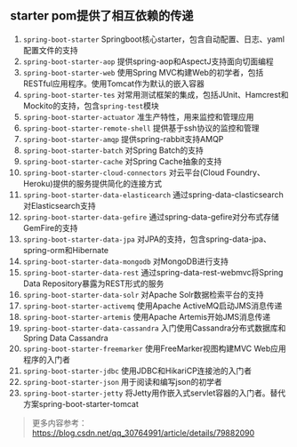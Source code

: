 ## starter pom提供了相互依赖的传递
1. `spring-boot-starter` Springboot核心starter，包含自动配置、日志、yaml配置文件的支持
2. `spring-boot-starter-aop` 提供spring-aop和AspectJ支持面向切面编程
3. `spring-boot-starter-web` 使用Spring MVC构建Web的初学者，包括RESTful应用程序。使用Tomcat作为默认的嵌入容器
4. `spring-boot-starter-tes` 对常用测试框架的集成，包括JUnit、Hamcrest和Mockito的支持，包含`spring-test`模块
5. `spring-boot-starter-actuator` 准生产特性，用来监控和管理应用
6. `spring-boot-starter-remote-shell` 提供基于ssh协议的监控和管理
7. `spring-boot-starter-amqp` 提供spring-rabbit支持AMQP
8. `spring-boot-starter-batch` 对Spring Batch的支持
9. `spring-boot-starter-cache` 对Spring Cache抽象的支持
10. `spring-boot-starter-cloud-connectors` 对云平台(Cloud Foundry、Heroku)提供的服务提供简化的连接方式
11. `spring-boot-starter-data-elasticearch` 通过spring-data-clasticsearch对Elasticsearch支持
12. `spring-boot-starter-data-gefire` 通过spring-data-gefire对分布式存储GemFire的支持
13. `spring-boot-starter-data-jpa` 对JPA的支持，包含spring-data-jpa、spring-orm和Hibernate 
14. `spring-boot-starter-data-mongodb` 对MongoDB进行支持
15. `spring-boot-starter-data-rest` 通过spring-data-rest-webmvc将Spring Data Repository暴露为REST形式的服务
16. `spring-boot-starter-data-solr` 对Apache Solr数据检索平台的支持
17. `spring-boot-starter-activemq` 使用Apache ActiveMQ启动JMS消息传递
18. `spring-boot-starter-artemis` 使用Apache Artemis开始JMS消息传递
19. `spring-boot-starter-data-cassandra` 入门使用Cassandra分布式数据库和Spring Data Cassandra
20. `spring-boot-starter-freemarker` 使用FreeMarker视图构建MVC Web应用程序的入门者
21. `spring-boot-starter-jdbc` 使用JDBC和HikariCP连接池的入门者
22. `spring-boot-starter-json` 用于阅读和编写json的初学者
23. `spring-boot-starter-jetty` 将Jetty用作嵌入式servlet容器的入门者。替代方案spring-boot-starter-tomcat
> 更多内容参考： https://blog.csdn.net/qq_30764991/article/details/79882090